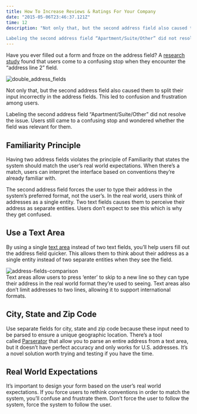 ```yaml
---
title: How To Increase Reviews & Ratings For Your Company
date: "2015-05-06T23:46:37.121Z"
time: 12
description: "Not only that, but the second address field also caused them to split their input incorrectly in the address fields. This led to confusion and frustration among users.

Labeling the second address field “Apartment/Suite/Other” did not resolve the issue. Users still came to a confusing stop and wondered whether the field was relevant for them."  
---
```


Have you ever filled out a form and froze on the address field? A [research study](https://baymard.com/blog/address-line-2) found that users come to a confusing stop when they encounter the “address line 2” field.

![double_address_fields](http://uxmovement.com/wp-content/uploads/2018/11/double_address_fields.png)

Not only that, but the second address field also caused them to split their input incorrectly in the address fields. This led to confusion and frustration among users.

Labeling the second address field “Apartment/Suite/Other” did not resolve the issue. Users still came to a confusing stop and wondered whether the field was relevant for them.

Familiarity Principle
---------------------

Having two address fields violates the principle of Familiarity that states the system should match the user’s real world expectations. When there’s a match, users can interpret the interface based on conventions they’re already familiar with.

The second address field forces the user to type their address in the system’s preferred format, not the user’s. In the real world, users think of addresses as a single entity. Two text fields causes them to perceive their address as separate entities. Users don’t expect to see this which is why they get confused.

Use a Text Area
---------------

By using a single [text area](https://www.w3schools.com/tags/tag_textarea.asp) instead of two text fields, you’ll help users fill out the address field quicker. This allows them to think about their address as a single entity instead of two separate entities when they see the field.

![address-fields-comparison](http://uxmovement.com/wp-content/uploads/2018/11/address-fields-comparison.png)  
Text areas allow users to press ‘enter’ to skip to a new line so they can type their address in the real world format they’re used to seeing. Text areas also don’t limit addresses to two lines, allowing it to support international formats.

City, State and Zip Code
------------------------

Use separate fields for city, state and zip code because these input need to be parsed to ensure a unique geographic location. There’s a tool called [Parserator](https://parserator.datamade.us/usaddress) that allow you to parse an entire address from a text area, but it doesn’t have perfect accuracy and only works for U.S. addresses. It’s a novel solution worth trying and testing if you have the time.

Real World Expectations
-----------------------

It’s important to design your form based on the user’s real world expectations. If you force users to rethink conventions in order to match the system, you’ll confuse and frustrate them. Don’t force the user to follow the system, force the system to follow the user.
